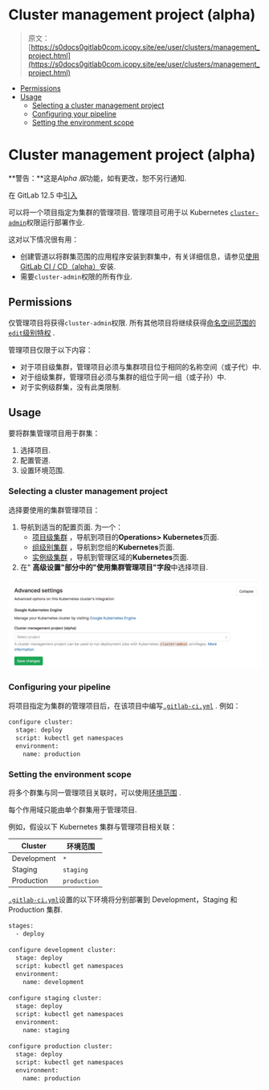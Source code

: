 # Cluster management project (alpha)

> 原文：[https://s0docs0gitlab0com.icopy.site/ee/user/clusters/management_project.html](https://s0docs0gitlab0com.icopy.site/ee/user/clusters/management_project.html)

*   [Permissions](#permissions)
*   [Usage](#usage)
    *   [Selecting a cluster management project](#selecting-a-cluster-management-project)
    *   [Configuring your pipeline](#configuring-your-pipeline)
    *   [Setting the environment scope](#setting-the-environment-scope-premium)

# Cluster management project (alpha)[](#cluster-management-project-alpha "Permalink")

**警告：**这是*Alpha 版*功能，如有更改，恕不另行通知.

在 GitLab 12.5 中[引入](https://gitlab.com/gitlab-org/gitlab/-/issues/32810)

可以将一个项目指定为集群的管理项目. 管理项目可用于以 Kubernetes [`cluster-admin`](https://kubernetes.io/docs/reference/access-authn-authz/rbac/#user-facing-roles)权限运行部署作业.

这对以下情况很有用：

*   创建管道以将群集范围的应用程序安装到群集中，有关详细信息，请参见[使用 GitLab CI / CD（alpha）](applications.html#install-using-gitlab-cicd-alpha)安装.
*   需要`cluster-admin`权限的所有作业.

## Permissions[](#permissions "Permalink")

仅管理项目将获得`cluster-admin`权限. 所有其他项目将继续获得[命名空间范围的`edit`级别特权](../project/clusters/add_remove_clusters.html#rbac-cluster-resources) .

管理项目仅限于以下内容：

*   对于项目级集群，管理项目必须与集群项目位于相同的名称空间（或子代）中.
*   对于组级集群，管理项目必须与集群的组位于同一组（或子孙）中.
*   对于实例级群集，没有此类限制.

## Usage[](#usage "Permalink")

要将群集管理项目用于群集：

1.  选择项目.
2.  配置管道.
3.  设置环境范围.

### Selecting a cluster management project[](#selecting-a-cluster-management-project "Permalink")

选择要使用的集群管理项目：

1.  导航到适当的配置页面. 为一个：
    *   [项目级集群](../project/clusters/index.html) ，导航到项目的**Operations> Kubernetes**页面.
    *   [组级别集群](../group/clusters/index.html) ，导航到您组的**Kubernetes**页面.
    *   [实例级集群](../instance/clusters/index.html) ，导航到管理区域的**Kubernetes**页面.
2.  在" **高级设置"**部分中的"使用**集群管理项目"字段**中选择项目.

[![Selecting a cluster management project under Advanced settings](img/838245c530d1afaf54929d9edd3f6a24.png)](img/advanced-settings-cluster-management-project-v12_5.png)

### Configuring your pipeline[](#configuring-your-pipeline "Permalink")

将项目指定为集群的管理项目后，在该项目中编写[`.gitlab-ci.yml`](../../ci/yaml/README.html) . 例如：

```
configure cluster:
  stage: deploy
  script: kubectl get namespaces
  environment:
    name: production 
```

### Setting the environment scope[](#setting-the-environment-scope-premium "Permalink")

将多个群集与同一管理项目关联时，可以使用[环境范围](../project/clusters/index.html#setting-the-environment-scope-premium) .

每个作用域只能由单个群集用于管理项目.

例如，假设以下 Kubernetes 集群与管理项目相关联：

| Cluster | 环境范围 |
| --- | --- |
| Development | `*` |
| Staging | `staging` |
| Production | `production` |

[`.gitlab-ci.yml`](../../ci/yaml/README.html)设置的以下环境将分别部署到 Development，Staging 和 Production 集群.

```
stages:
  - deploy

configure development cluster:
  stage: deploy
  script: kubectl get namespaces
  environment:
    name: development

configure staging cluster:
  stage: deploy
  script: kubectl get namespaces
  environment:
    name: staging

configure production cluster:
  stage: deploy
  script: kubectl get namespaces
  environment:
    name: production 
```